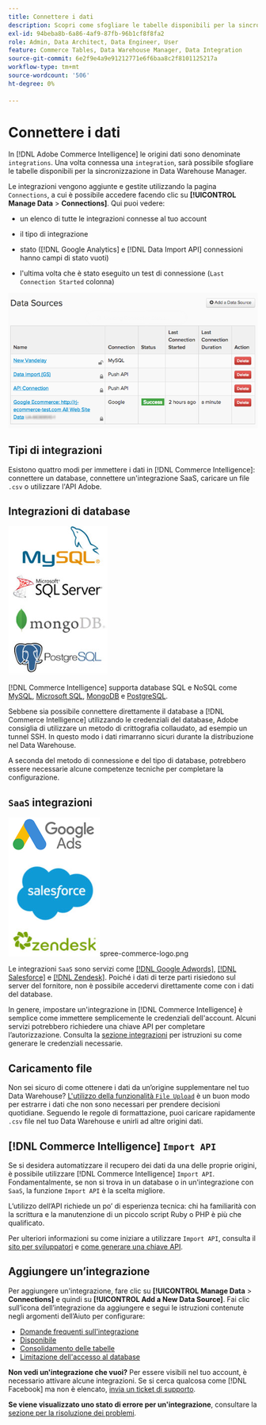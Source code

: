 ```yaml
---
title: Connettere i dati
description: Scopri come sfogliare le tabelle disponibili per la sincronizzazione in Data Warehouse Manager.
exl-id: 94beba8b-6a86-4af9-87fb-96b1cf8f8fa2
role: Admin, Data Architect, Data Engineer, User
feature: Commerce Tables, Data Warehouse Manager, Data Integration
source-git-commit: 6e2f9e4a9e91212771e6f6baa8c2f8101125217a
workflow-type: tm+mt
source-wordcount: '506'
ht-degree: 0%

---
```


# Connettere i dati

In [!DNL Adobe Commerce Intelligence] le origini dati sono denominate `integrations`. Una volta connessa una `integration`, sarà possibile sfogliare le tabelle disponibili per la sincronizzazione in Data Warehouse Manager.

Le integrazioni vengono aggiunte e gestite utilizzando la pagina `Connections`, a cui è possibile accedere facendo clic su **[!UICONTROL Manage Data** > **Connections]**. Qui puoi vedere:

* un elenco di tutte le integrazioni connesse al tuo account

* il tipo di integrazione

* stato ([!DNL Google Analytics] e [!DNL Data Import API] connessioni hanno campi di stato vuoti)

* l&#39;ultima volta che è stato eseguito un test di connessione (`Last Connection Started` colonna)

![Dati\_Origini\_Tabella.png](../../../assets/Data_Sources_Table.png)

## Tipi di integrazioni

Esistono quattro modi per immettere i dati in [!DNL Commerce Intelligence]: connettere un database, connettere un&#39;integrazione SaaS, caricare un file `.csv` o utilizzare l&#39;API Adobe.

## Integrazioni di database

![Database\_icons.jpg](../../../assets/Database_icons.jpg)

[!DNL Commerce Intelligence] supporta database SQL e NoSQL come [MySQL](../../importing-data/integrations/mysql-via-ssh-tunnel.md), [Microsoft SQL](../integrations/microsoft-sql-server.md), [MongoDB](../integrations/mongodb-via-ssh-tunnel.md) e [PostgreSQL](../integrations/postgresql.md).

Sebbene sia possibile connettere direttamente il database a [!DNL Commerce Intelligence] utilizzando le credenziali del database, Adobe consiglia di utilizzare un metodo di crittografia collaudato, ad esempio un tunnel SSH. In questo modo i dati rimarranno sicuri durante la distribuzione nel Data Warehouse.

A seconda del metodo di connessione e del tipo di database, potrebbero essere necessarie alcune competenze tecniche per completare la configurazione.

## `SaaS` integrazioni

![](../../../assets/SaaS_icons.jpg)spree-commerce-logo.png

Le integrazioni `SaaS` sono servizi come [[!DNL Google Adwords]](../integrations/google-adwords.md), [[!DNL Salesforce]](../integrations/salesforce.md) e [[!DNL Zendesk]](../integrations/zendesk.md). Poiché i dati di terze parti risiedono sul server del fornitore, non è possibile accedervi direttamente come con i dati del database.

In genere, impostare un&#39;integrazione in [!DNL Commerce Intelligence] è semplice come immettere semplicemente le credenziali dell&#39;account. Alcuni servizi potrebbero richiedere una chiave API per completare l’autorizzazione. Consulta la [sezione integrazioni](../integrations/integrations.md) per istruzioni su come generare le credenziali necessarie.

## Caricamento file

Non sei sicuro di come ottenere i dati da un’origine supplementare nel tuo Data Warehouse? [L&#39;utilizzo della funzionalità `File Upload`](../connecting-data/using-file-uploader.md) è un buon modo per estrarre i dati che non sono necessari per prendere decisioni quotidiane. Seguendo le regole di formattazione, puoi caricare rapidamente `.csv` file nel tuo Data Warehouse e unirli ad altre origini dati.

## [!DNL Commerce Intelligence] `Import API`

Se si desidera automatizzare il recupero dei dati da una delle proprie origini, è possibile utilizzare [!DNL Commerce Intelligence] `Import API`. Fondamentalmente, se non si trova in un database o in un&#39;integrazione con `SaaS`, la funzione `Import API` è la scelta migliore.

L’utilizzo dell’API richiede un po’ di esperienza tecnica: chi ha familiarità con la scrittura e la manutenzione di un piccolo script Ruby o PHP è più che qualificato.

Per ulteriori informazioni su come iniziare a utilizzare `Import API`, consulta il [sito per sviluppatori](https://developer.adobe.com/commerce/services/reporting/) e [come generare una chiave API](https://developer.adobe.com/commerce/services/reporting/import-api/).

## Aggiungere un’integrazione

Per aggiungere un&#39;integrazione, fare clic su **[!UICONTROL Manage Data** > **Connections]** e quindi su **[!UICONTROL Add a New Data Source]**. Fai clic sull’icona dell’integrazione da aggiungere e segui le istruzioni contenute negli argomenti dell’Aiuto per configurare:

* [Domande frequenti sull&#39;integrazione](https://support.magento.com/hc/en-us/sections/360003161871-Integration-FAQ)
* [Disponibile ](../integrations/integrations.md)
* [Consolidamento delle tabelle](../../../best-practices/consolidating-your-tables.md)
* [Limitazione dell&#39;accesso al database](../../../administrator/account-management/restrict-db-access.md)

**Non vedi un&#39;integrazione che vuoi?** Per essere visibili nel tuo account, è necessario attivare alcune integrazioni. Se si cerca qualcosa come [!DNL Facebook] ma non è elencato, [invia un ticket di supporto](https://experienceleague.adobe.com/docs/commerce-knowledge-base/kb/troubleshooting/miscellaneous/mbi-service-policies.html).

**Se viene visualizzato uno stato di errore per un&#39;integrazione**, consultare la [sezione per la risoluzione dei problemi](https://support.magento.com/hc/en-us/sections/360003078151).
